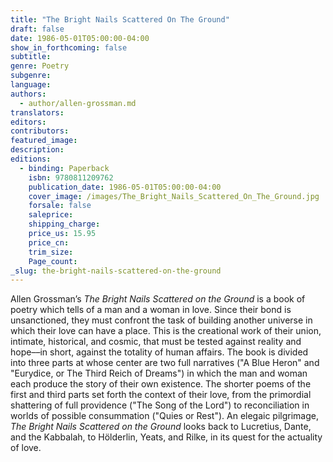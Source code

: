 ```yaml
---
title: "The Bright Nails Scattered On The Ground"
draft: false
date: 1986-05-01T05:00:00-04:00
show_in_forthcoming: false
subtitle:
genre: Poetry
subgenre:
language:
authors:
  - author/allen-grossman.md
translators:
editors:
contributors:
featured_image:
description:
editions:
  - binding: Paperback
    isbn: 9780811209762
    publication_date: 1986-05-01T05:00:00-04:00
    cover_image: /images/The_Bright_Nails_Scattered_On_The_Ground.jpg
    forsale: false
    saleprice:
    shipping_charge:
    price_us: 15.95
    price_cn:
    trim_size:
    Page_count:
_slug: the-bright-nails-scattered-on-the-ground
---
```


Allen Grossman’s _The Bright Nails Scattered on the Ground_ is a book of poetry which tells of a man and a woman in love. Since their bond is unsanctioned, they must confront the task of building another universe in which their love can have a place. This is the creational work of their union, intimate, historical, and cosmic, that must be tested against reality and hope––in short, against the totality of human affairs. The book is divided into three parts at whose center are two full narratives ("A Blue Heron" and "Eurydice, or The Third Reich of Dreams") in which the man and woman each produce the story of their own existence. The shorter poems of the first and third parts set forth the context of their love, from the primordial shattering of full providence ("The Song of the Lord") to reconciliation in worlds of possible consummation ("Quies or Rest"). An elegaic pilgrimage, _The Bright Nails Scattered on the Ground_ looks back to Lucretius, Dante, and the Kabbalah, to Hölderlin, Yeats, and Rilke, in its quest for the actuality of love.

